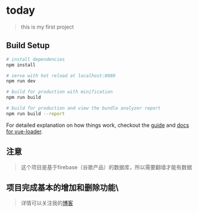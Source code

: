 # today

> this is my first project

## Build Setup

``` bash
# install dependencies
npm install

# serve with hot reload at localhost:8080
npm run dev

# build for production with minification
npm run build

# build for production and view the bundle analyzer report
npm run build --report
```

For detailed explanation on how things work, checkout the [guide](http://vuejs-templates.github.io/webpack/) and [docs for vue-loader](http://vuejs.github.io/vue-loader).
## 注意
> 这个项目是基于firebase（谷歌产品）的数据库，所以需要翻墙才能有数据

## 项目完成基本的增加和删除功能\
> 详情可以关注我的[博客](http://www.cnblogs.com/bencorry/)

